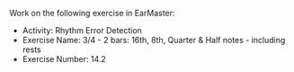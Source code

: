 Work on the following exercise in EarMaster:
- Activity: Rhythm Error Detection
- Exercise Name: 3/4 - 2 bars: 16th, 8th, Quarter & Half notes - including rests
- Exercise Number: 14.2
